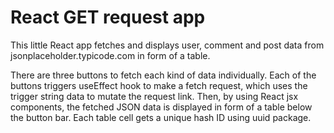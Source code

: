 # React GET request app

This little React app fetches and displays user, comment and post data from jsonplaceholder.typicode.com in form of a table. 

There are three buttons to fetch each kind of data individually. Each of the buttons triggers useEffect hook to make a fetch request, which uses the trigger string data to mutate the request link. Then, by using React jsx components, the fetched JSON data is displayed in form of a table below the button bar. Each table cell gets a unique hash ID using uuid package.